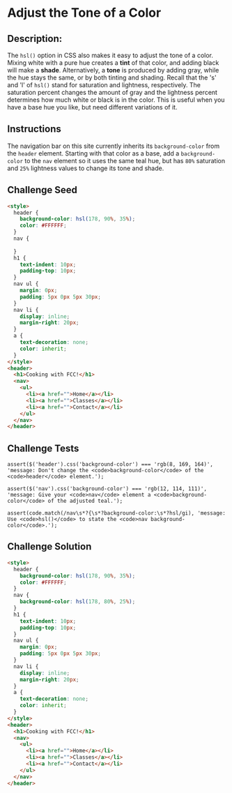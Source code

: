 # Adjust the Tone of a Color

## Description:

The `hsl()` option in CSS also makes it easy to adjust the tone of a color. Mixing white with a pure hue creates a **tint** of that color, and adding black will make a **shade**. Alternatively, a **tone** is produced by adding gray, while the hue stays the same, or by both tinting and shading. Recall that the 's' and 'l' of `hsl()` stand for saturation and lightness, respectively. The saturation percent changes the amount of gray and the lightness percent determines how much white or black is in the color. This is useful when you have a base hue you like, but need different variations of it.

## Instructions

The navigation bar on this site currently inherits its `background-color` from the `header` element. Starting with that color as a base, add a `background-color` to the `nav` element so it uses the same teal hue, but has `80%` saturation and `25%` lightness values to change its tone and shade.

## Challenge Seed

```html
<style>
  header {
    background-color: hsl(178, 90%, 35%);
    color: #FFFFFF;
  }
  nav {
    
  }
  h1 {
    text-indent: 10px;
    padding-top: 10px;
  }
  nav ul {
    margin: 0px;
    padding: 5px 0px 5px 30px;
  }
  nav li {
    display: inline;
    margin-right: 20px;
  }
  a {
    text-decoration: none;
    color: inherit;
  }
</style>
<header>
  <h1>Cooking with FCC!</h1>
  <nav>
    <ul>
      <li><a href="">Home</a></li>
      <li><a href="">Classes</a></li>
      <li><a href="">Contact</a></li>
    </ul>
  </nav>
</header>
```

## Challenge Tests

```
assert($('header').css('background-color') === 'rgb(8, 169, 164)', 'message: Don't change the <code>background-color</code> of the <code>header</code> element.');

assert($('nav').css('background-color') === 'rgb(12, 114, 111)', 'message: Give your <code>nav</code> element a <code>background-color</code> of the adjusted teal.');

assert(code.match(/nav\s*?{\s*?background-color:\s*?hsl/gi), 'message: Use <code>hsl()</code> to state the <code>nav background-color</code>.');
```

## Challenge Solution

```html
<style>
  header {
    background-color: hsl(178, 90%, 35%);
    color: #FFFFFF;
  }
  nav {
    background-color: hsl(178, 80%, 25%);
  }
  h1 {
    text-indent: 10px;
    padding-top: 10px;
  }
  nav ul {
    margin: 0px;
    padding: 5px 0px 5px 30px;
  }
  nav li {
    display: inline;
    margin-right: 20px;
  }
  a {
    text-decoration: none;
    color: inherit;
  }
</style>
<header>
  <h1>Cooking with FCC!</h1>
  <nav>
    <ul>
      <li><a href="">Home</a></li>
      <li><a href="">Classes</a></li>
      <li><a href="">Contact</a></li>
    </ul>
  </nav>
</header>
```
